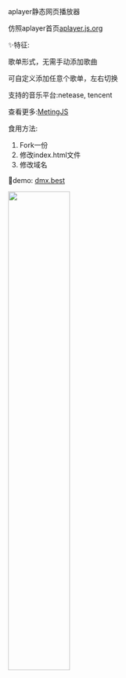 aplayer静态网页播放器


仿照aplayer首页[aplayer.js.org](http://aplayer.js.org "aplayer.js.org")

✨特征:

歌单形式，无需手动添加歌曲

可自定义添加任意个歌单，左右切换

支持的音乐平台:netease, tencent

查看更多:[MetingJS](https://github.com/metowolf/MetingJS "MetingJS")

食用方法:
1. Fork一份
2. 修改index.html文件
3. 修改域名

🎉demo: [dmx.best](https://dmx.best/ "dmx.best")



<img src="https://cdn.jsdelivr.net/gh/a2396837/hexophoto/hexophoto/v223t344hrhfdbbsbs.jpg" width="50%" height="50%">

